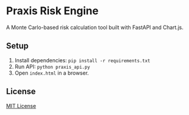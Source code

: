 # Praxis Risk Engine
A Monte Carlo-based risk calculation tool built with FastAPI and Chart.js.

## Setup
1. Install dependencies: `pip install -r requirements.txt`
2. Run API: `python praxis_api.py`
3. Open `index.html` in a browser.

## License
[MIT License](LICENSE)
